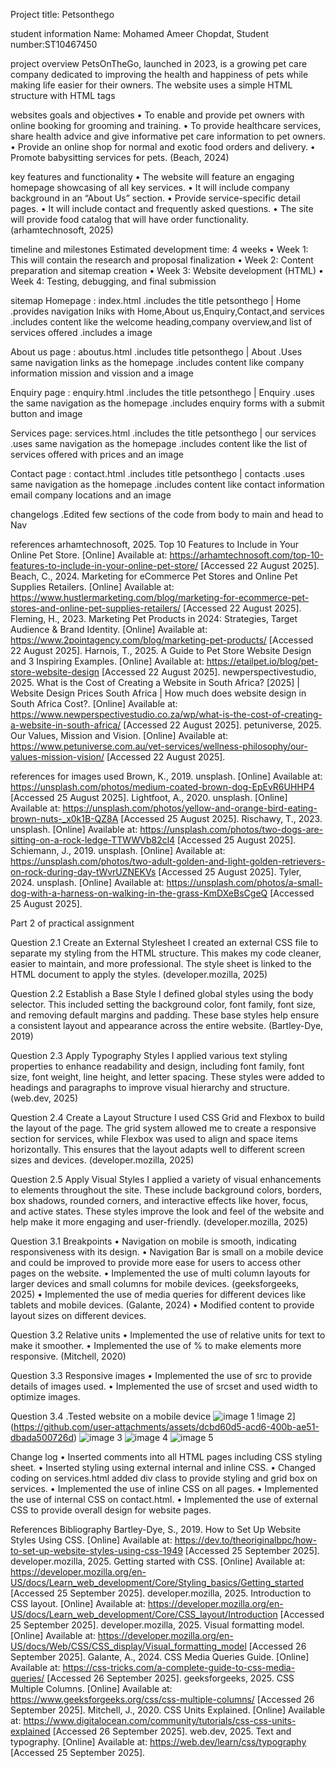 Project title: Petsonthego

student information
Name: Mohamed Ameer Chopdat, Student number:ST10467450

project overview
PetsOnTheGo, launched in 2023, is a growing pet care company dedicated to improving the health and happiness of pets while making life easier for their owners.
The website uses a simple HTML structure with HTML tags

websites goals and objectives
•	To enable and provide pet owners with online booking for grooming and training.
•	To provide healthcare services, share health advice and give informative pet care information to pet owners. 
•	Provide an online shop for normal and exotic food orders and delivery.
•	Promote babysitting services for pets. (Beach, 2024)

key features and functionality
•	The website will feature an engaging homepage showcasing of all key services.
•	It will include company background in an “About Us” section.
•	Provide service-specific detail pages.
•	It will include contact and frequently asked questions.
•	The site will provide food catalog that will have order functionality. (arhamtechnosoft, 2025)

timeline and milestones
Estimated development time: 4 weeks
•	Week 1: This will contain the research and proposal finalization
•	Week 2: Content preparation and sitemap creation
•	Week 3: Website development (HTML)
•	Week 4: Testing, debugging, and final submission

sitemap
Homepage : index.html
.includes the title petsonthego | Home 
.provides navigation lniks with Home,About us,Enquiry,Contact,and services
.includes content like the welcome heading,company overview,and list of services offered
.includes a image

About us page : aboutus.html
.includes title petsonthego | About
.Uses same navigation links as the homepage
.includes content like company information mission and vission and a image

Enquiry page : enquiry.html
.includes the title petsonthego | Enquiry 
.uses the same navigation as the homepage
.includes enquiry forms with a submit button and image

Services page: services.html
.includes the title petsonthego | our services
.uses same navigation as the homepage
.includes content like the list of services offered with prices and an image

Contact page : contact.html
.includes title petsonthego | contacts
.uses same navigation as the homepage
.includes content like contact information email company locations and an image 

changelogs 
.Edited few sections of the code from body to main and head to Nav

references
arhamtechnosoft, 2025. Top 10 Features to Include in Your Online Pet Store. [Online] 
Available at: https://arhamtechnosoft.com/top-10-features-to-include-in-your-online-pet-store/
[Accessed 22 August 2025].
Beach, C., 2024. Marketing for eCommerce Pet Stores and Online Pet Supplies Retailers. [Online] 
Available at: https://www.hustlermarketing.com/blog/marketing-for-ecommerce-pet-stores-and-online-pet-supplies-retailers/
[Accessed 22 August 2025].
Fleming, H., 2023. Marketing Pet Products in 2024: Strategies, Target Audience & Brand Identity. [Online] 
Available at: https://www.2pointagency.com/blog/marketing-pet-products/
[Accessed 22 August 2025].
Harnois, T., 2025. A Guide to Pet Store Website Design and 3 Inspiring Examples. [Online] 
Available at: https://etailpet.io/blog/pet-store-website-design
[Accessed 22 August 2025].
newperspectivestudio, 2025. What is the Cost of Creating a Website in South Africa? [2025] | Website Design Prices South Africa | How much does website design in South Africa Cost?. [Online] 
Available at: https://www.newperspectivestudio.co.za/wp/what-is-the-cost-of-creating-a-website-in-south-africa/
[Accessed 22 August 2025].
petuniverse, 2025. Our Values, Mission and Vision. [Online] 
Available at: https://www.petuniverse.com.au/vet-services/wellness-philosophy/our-values-mission-vision/
[Accessed 22 August 2025].

references for images used
Brown, K., 2019. unsplash. [Online] 
Available at: https://unsplash.com/photos/medium-coated-brown-dog-EpEvR6UHHP4
[Accessed 25 August 2025].
Lightfoot, A., 2020. unsplash. [Online] 
Available at: https://unsplash.com/photos/yellow-and-orange-bird-eating-brown-nuts-_x0k1B-QZ8A
[Accessed 25 August 2025].
Rischawy, T., 2023. unsplash. [Online] 
Available at: https://unsplash.com/photos/two-dogs-are-sitting-on-a-rock-ledge-TTWWVb82cl4
[Accessed 25 August 2025].
Schiemann, J., 2019. unsplash. [Online] 
Available at: https://unsplash.com/photos/two-adult-golden-and-light-golden-retrievers-on-rock-during-day-tWvrUZNEKVs
[Accessed 25 August 2025].
Tyler, 2024. unsplash. [Online] 
Available at: https://unsplash.com/photos/a-small-dog-with-a-harness-on-walking-in-the-grass-KmDXeBsCgeQ
[Accessed 25 August 2025].

Part 2 of practical assignment

Question 2.1   Create an External Stylesheet
I created an external CSS file to separate my styling from the HTML structure. This makes my code cleaner, easier to maintain, and more professional. The style sheet is linked to the HTML document to apply the styles. (developer.mozilla, 2025)

Question 2.2 Establish a Base Style
I defined global styles using the body selector. This included setting the background color, font family, font size, and removing default margins and padding. These base styles help ensure a consistent layout and appearance across the entire website. (Bartley-Dye, 2019)

Question 2.3 Apply Typography Styles
I applied various text styling properties to enhance readability and design, including font family, font size, font weight, line height, and letter spacing. These styles were added to headings and paragraphs to improve visual hierarchy and structure. (web.dev, 2025)

Question 2.4 Create a Layout Structure
I used CSS Grid and Flexbox to build the layout of the page. The grid system allowed me to create a responsive section for services, while Flexbox was used to align and space items horizontally. This ensures that the layout adapts well to different screen sizes and devices. (developer.mozilla, 2025)

Question 2.5 Apply Visual Styles
I applied a variety of visual enhancements to elements throughout the site. These include background colors, borders, box shadows, rounded corners, and interactive effects like hover, focus, and active states. These styles improve the look and feel of the website and help make it more engaging and user-friendly. (developer.mozilla, 2025)

Question 3.1 Breakpoints
•	Navigation on mobile is smooth, indicating responsiveness with its design. 
•	Navigation Bar is small on a mobile device and could be improved to provide more ease for users to access other pages on the website.
•	Implemented the use of multi column layouts for larger devices and small columns for mobile devices. (geeksforgeeks, 2025)
•	 Implemented the use of media queries for different devices like tablets and mobile devices. (Galante, 2024)
•	Modified content to provide layout sizes on different devices.

Question 3.2 Relative units 
•	Implemented the use of relative units for text to make it smoother.
•	Implemented the use of % to make elements more responsive. (Mitchell, 2020)

Question 3.3 Responsive images
•	Implemented the use of src to provide details of images used.
•	Implemented the use of srcset and used width to optimize images.

Question 3.4 
.Tested website on a mobile device
![image 1](https://github.com/user-attachments/assets/6f25d88e-f079-49e1-9d17-582603fe5d9b)
!image 2] (https://github.com/user-attachments/assets/dcbd60d5-acd6-400b-ae51-dbada500726d)
![image 3](https://github.com/user-attachments/assets/3eeddc3d-f680-4517-ab75-521d9050a918)
![image 4](https://github.com/user-attachments/assets/372c6803-84dc-4ee3-bfa1-09ed69d8b5b5)
![image 5](https://github.com/user-attachments/assets/4ff90802-4613-4ec5-8d05-36ef6950daf7)

Change log
•	Inserted comments into all HTML pages including CSS styling sheet.
•	Inserted styling using external internal and inline CSS.
•	Changed coding on services.html added div class to provide styling and grid box on services.
•	Implemented the use of inline CSS on all pages.
•	Implemented the use of internal CSS on contact.html. 
•	Implemented the use of external CSS to provide overall design for website pages.

References
Bibliography
Bartley-Dye, S., 2019. How to Set Up Website Styles Using CSS. [Online] 
Available at: https://dev.to/theoriginalbpc/how-to-set-up-website-styles-using-css-1949
[Accessed 25 September 2025].
developer.mozilla, 2025. Getting started with CSS. [Online] 
Available at: https://developer.mozilla.org/en-US/docs/Learn_web_development/Core/Styling_basics/Getting_started
[Accessed 25 September 2025].
developer.mozilla, 2025. Introduction to CSS layout. [Online] 
Available at: https://developer.mozilla.org/en-US/docs/Learn_web_development/Core/CSS_layout/Introduction
[Accessed 25 September 2025].
developer.mozilla, 2025. Visual formatting model. [Online] 
Available at: https://developer.mozilla.org/en-US/docs/Web/CSS/CSS_display/Visual_formatting_model
[Accessed 26 September 2025].
Galante, A., 2024. CSS Media Queries Guide. [Online] 
Available at: https://css-tricks.com/a-complete-guide-to-css-media-queries/
[Accessed 26 September 2025].
geeksforgeeks, 2025. CSS Multiple Columns. [Online] 
Available at: https://www.geeksforgeeks.org/css/css-multiple-columns/
[Accessed 26 September 2025].
Mitchell, J., 2020. CSS Units Explained. [Online] 
Available at: https://www.digitalocean.com/community/tutorials/css-css-units-explained
[Accessed 26 September 2025].
web.dev, 2025. Text and typography. [Online] 
Available at: https://web.dev/learn/css/typography
[Accessed 25 September 2025].



















